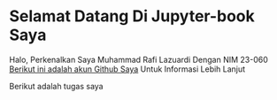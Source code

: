 # Selamat Datang Di Jupyter-book Saya

Halo, Perkenalkan Saya Muhammad Rafi Lazuardi Dengan NIM 23-060 [Berikut ini adalah akun Github Saya](https://github.com/23-060) Untuk Informasi Lebih Lanjut

Berikut adalah tugas saya

```{tableofcontents}
```
